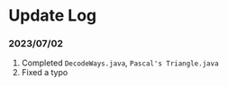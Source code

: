 # Update Log
### 2023/07/02
1. Completed `DecodeWays.java`, `Pascal's Triangle.java`
2. Fixed a typo